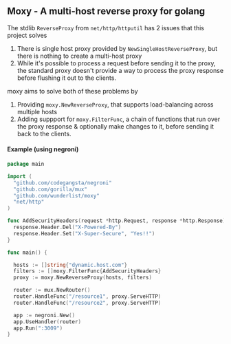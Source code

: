 ## Moxy - A multi-host reverse proxy for golang

The stdlib `ReverseProxy` from `net/http/httputil` has 2 issues that this project solves

1. There is single host proxy provided by `NewSingleHostReverseProxy`, but there is nothing to create a multi-host proxy
2. While it's possible to process a request before sending it to the proxy, the standard proxy doesn't provide a way to process the proxy response before flushing it out to the clients.

moxy aims to solve both of these problems by

1. Providing `moxy.NewReverseProxy`, that supports load-balancing across multiple hosts
2. Adding suppport for `moxy.FilterFunc`, a chain of functions that run over the proxy response & optionally make changes to it, before sending it back to the clients.



#### Example (using negroni)

```go
package main

import (
  "github.com/codegangsta/negroni"
  "github.com/gorilla/mux"
  "github.com/wunderlist/moxy"
  "net/http"
)

func AddSecurityHeaders(request *http.Request, response *http.Response) {
  response.Header.Del("X-Powered-By")
  response.Header.Set("X-Super-Secure", "Yes!!")
}

func main() {

  hosts := []string{"dynamic.host.com"}
  filters := []moxy.FilterFunc{AddSecurityHeaders}
  proxy := moxy.NewReverseProxy(hosts, filters)

  router := mux.NewRouter()
  router.HandleFunc("/resource1", proxy.ServeHTTP)
  router.HandleFunc("/resource2", proxy.ServeHTTP)

  app := negroni.New()
  app.UseHandler(router)
  app.Run(":3009")
}

```